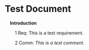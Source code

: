# Test Document

&nbsp;&nbsp;&nbsp;&nbsp;**Introduction**

&nbsp;&nbsp;&nbsp;&nbsp;&nbsp;&nbsp;&nbsp;&nbsp;1 Req: This is a test requirement.

&nbsp;&nbsp;&nbsp;&nbsp;&nbsp;&nbsp;&nbsp;&nbsp;2 Comm: *This is a test comment.*

